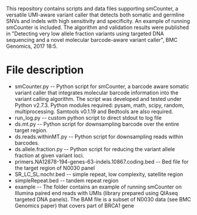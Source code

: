 This repository contains scripts and data files supporting smCounter, a versatile UMI-aware variant caller that detects both somatic and germline SNVs and indels with high sensitivity and specificity. An example of running smCounter is included. The algorithm and validation results were published in "Detecting very low allele fraction variants using targeted DNA sequencing and a novel molecular barcode-aware variant caller", BMC Genomics, 2017 18:5. 

# File description 
  * smCounter.py -- Python script for smCounter, a barcode aware somatic variant caller that integrates molecular barcode information into the variant calling algorithm. The script was developed and tested under Python v2.7.3. Python modules required: pysam, math, scipy, random, multiprocessing. Samtools v0.1.19 and Bedtools are also required. 
  * run_log.py -- custom python script to direct stdout to log file
  * ds.mt.py -- Python script for downsampling barcode over the entire target region. 
  * ds.reads.withinMT.py -- Python script for downsampling reads within barcodes. 
  * ds.allele.fraction.py -- Python script for reducing the variant allele fraction at given variant loci. 
  * primers.NA12878-194-genes-63-indels.10867.coding.bed -- Bed file for the target region of N0030 panel
  * SR_LC_SL.nochr.bed -- simple repeat, low complexity, satellite region
  * simpleRepeat.bed -- tandem repeat region
  * example -- The folder contains an example of running smCounter on Illumina paired end reads with UMIs (library prepared using QIAseq targeted DNA panels). The BAM file is a subset of N0030 data (see BMC Genomics paper) that covers part of BRCA1 gene


